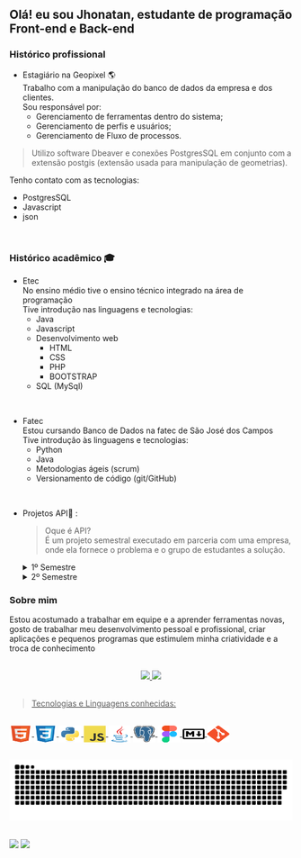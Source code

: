 ## Olá! eu sou Jhonatan, estudante de programação Front-end e Back-end

### Histórico profissional
- Estagiário na Geopixel :earth_americas: <br>
Trabalho com a manipulação do banco de dados da empresa e dos clientes.<br>
Sou responsável por:
  - Gerenciamento de ferramentas dentro do sistema;
  - Gerenciamento de perfis e usuários;
  - Gerenciamento de Fluxo de processos.
> Utilizo software Dbeaver e conexões PostgresSQL em conjunto com a extensão postgis (extensão usada para manipulação de geometrias).<br>

Tenho contato com as tecnologias:<br>
  * PostgresSQL
  * Javascript
  * json
  
<br>

### Histórico acadêmico 🎓
- Etec <br>
No ensino médio tive o ensino técnico integrado na área de programação<br>
Tive introdução nas linguagens e tecnologias:<br>
  * Java 
  * Javascript
  * Desenvolvimento web
    * HTML
    * CSS
    * PHP
    * BOOTSTRAP
  * SQL (MySql)

<br>

* Fatec <br>
Estou cursando Banco de Dados na fatec de São José dos Campos <br>
Tive introdução às linguagens e tecnologias:<br>
  * Python
  * Java
  * Metodologias ágeis (scrum)
  * Versionamento de código (git/GitHub)<br>
  
<br>


* Projetos API:hammer: :
  > Oque é API?<br>
  > É um projeto semestral executado em parceria com uma empresa, onde ela fornece o problema e o grupo de estudantes a solução.
  
  <details>
   <summary> 1º Semestre </summary>
   👥  Grupo: Khali<br>
   🎓  Fatec 1º Semestre - Banco de dados<br>
   ✏️  Função: SCRUM Master<br>
 
   🏢  Empresa: NULL <br>
   🔭  [API 1º Semestre](https://github.com/taniacruzz/Khali/blob/main/README.md)
 
  </details>
  
  <details>
   <summary> 2º Semestre </summary>
    👥  Grupo: Khali<br>
    🎓  Fatec 2º Semestre - Banco de dados<br>
    ✏️  Função: Dev<br>
 
    🏢  Empresa: [2RP NET](https://www.2rpnet.com.br/pt) <br>
    🔭  [API 2º Semestre](https://github.com/projetoKhali/API2Semestre/blob/main/README.md)
 
  </details>


### Sobre mim

Estou acostumado a trabalhar em equipe e a aprender ferramentas novas, gosto de trabalhar meu desenvolvimento pessoal e profissional, criar aplicações e pequenos programas que estimulem minha criatividade e a troca de conhecimento<br>
<br>

<div align="center">
  <a href="https://github.com/JhonatanLop">
  <img height="180em" src="https://github-readme-stats.vercel.app/api?username=JhonatanLop&show_icons=true&theme=transparent&include_all_commits=true&count_private=true"/>
  <img height="180em" src="https://github-readme-stats.vercel.app/api/top-langs/?username=JhonatanLop&layout=compact&langs_count=7&theme=transparent"/>
</div>
<br>
  
  > Tecnologias e Linguagens conhecidas:
<div style="display: inline_block"><br>
  <img align="center" alt="jhow-HTML" height="30" width="40" src="https://raw.githubusercontent.com/devicons/devicon/master/icons/html5/html5-original.svg">
  <img align="center" alt="jhow-CSS" height="30" width="40" src="https://raw.githubusercontent.com/devicons/devicon/master/icons/css3/css3-original.svg">
  <img align="center" alt="jhow-Python" height="30" width="40" src="https://raw.githubusercontent.com/devicons/devicon/master/icons/python/python-original.svg">
  <img align="center" alt="jhow-Javascript" height="30" width="40" src="https://github.com/devicons/devicon/blob/master/icons/javascript/javascript-original.svg">
  <img align="center" alt="jhow-Java" height="30" width="40" src="https://github.com/devicons/devicon/blob/master/icons/java/java-original.svg">
  <img align="center" alt="jhow-Postgres" height="30" width="40" src="https://github.com/devicons/devicon/blob/master/icons/postgresql/postgresql-original.svg">
  <img align="center" alt="jhow-Figma" height="30" width="40" src="https://github.com/devicons/devicon/blob/master/icons/figma/figma-original.svg">
  <img align="center" alt="jhow-Markdown" height="30" width="40" src="https://github.com/devicons/devicon/blob/master/icons/markdown/markdown-original.svg">
  <img align="center" alt="jhow-Git" height="30" width="40" src="https://github.com/devicons/devicon/blob/master/icons/git/git-original.svg">
</div>

##
 ![](https://github.com/JhonatanLop/JhonatanLop/blob/output/github-contribution-grid-snake.svg)

##

<div> 
  <a href="https://instagram.com/jhonatan_lopes_lmao" target="_blank"><img src="https://img.shields.io/badge/-Instagram-%23E4405F?style=for-the-badge&logo=instagram&logoColor=white" target="_blank"></a>
  <a href = "mailto:jhooliveira.lopes@gmail.com"><img src="https://img.shields.io/badge/-Gmail-%23333?style=for-the-badge&logo=gmail&logoColor=white" target="_blank"></a>
</div>
